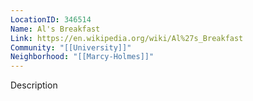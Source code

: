 ```yaml
---
LocationID: 346514
Name: Al's Breakfast
Link: https://en.wikipedia.org/wiki/Al%27s_Breakfast
Community: "[[University]]"
Neighborhood: "[[Marcy-Holmes]]"
---
```


Description
